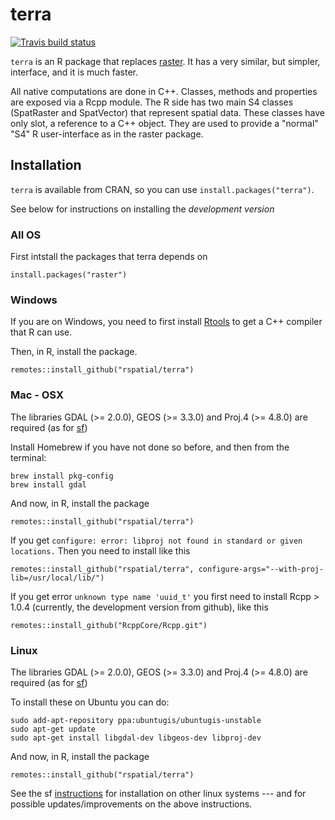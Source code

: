 # terra

[![Travis build
status](https://travis-ci.org/rspatial/terra.svg?branch=master)](https://travis-ci.org/rspatial/terra)

`terra` is an R package that replaces [raster](https://github.com/rspatial/raster).
It has a very similar, but simpler, interface, and it is much faster.

All native computations are done in C++.  Classes, methods and properties are exposed via a Rcpp module.
The R side has two main S4 classes (SpatRaster and SpatVector) that represent spatial data. These classes have only slot, a reference to a C++ object. They are used to provide a "normal" "S4" R user-interface as in the raster package.


## Installation

`terra` is available from CRAN, so you can use `install.packages("terra")`. 

See below for instructions on installing the *development version*

### All OS

First intstall the packages that terra depends on 

```
install.packages("raster")
```

### Windows

If you are on Windows, you need to first install [Rtools](https://cran.r-project.org/bin/windows/Rtools/) to get a C++ compiler that R can use. 

Then, in R, install the package.

```
remotes::install_github("rspatial/terra")
```

### Mac - OSX

The libraries GDAL (>= 2.0.0), GEOS (>= 3.3.0) and Proj.4 (>= 4.8.0) are required (as for [sf](https://github.com/r-spatial/sf))

Install Homebrew if you have not done so before, and then from the terminal:

```
brew install pkg-config
brew install gdal
```

And now, in R, install the package
```
remotes::install_github("rspatial/terra")
```

If you get `configure: error: libproj not found in standard or given locations.` Then you need to install like this

```
remotes::install_github("rspatial/terra", configure-args="--with-proj-lib=/usr/local/lib/")
```

If you get error `unknown type name 'uuid_t'` you first need to install Rcpp > 1.0.4 (currently, the development version from github), like this

```
remotes::install_github("RcppCore/Rcpp.git") 
```


### Linux

The libraries GDAL (>= 2.0.0), GEOS (>= 3.3.0) and Proj.4 (>= 4.8.0) are required (as for [sf](https://github.com/r-spatial/sf))


To install these on Ubuntu you can do:
```
sudo add-apt-repository ppa:ubuntugis/ubuntugis-unstable
sudo apt-get update
sudo apt-get install libgdal-dev libgeos-dev libproj-dev 
```

And now, in R, install the package
```
remotes::install_github("rspatial/terra")
```

See the sf [instructions](https://github.com/r-spatial/sf) for installation on other linux systems --- and for possible updates/improvements on the above instructions.

